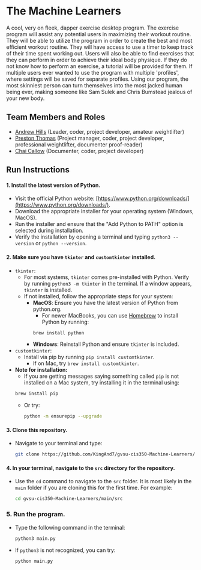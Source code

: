 # The Machine Learners

A cool, very on fleek, dapper exercise desktop program. The exercise program will assist any potential users in maximizing their workout routine. They will be able to utilize the program in order to create the best and most efficient workout routine. They will have access to use a timer to keep track of their time spent working out. Users will also be able to find exercises that they can perform in order to achieve their ideal body physique. If they do not know how to perform an exercise, a tutorial will be provided for them. If multiple users ever wanted to use the program with multiple 'profiles', where settings will be saved for separate profiles. Using our program, the most skinniest person can turn themselves into the most jacked human being ever, making someone like Sam Sulek and Chris Bumstead jealous of your new body.

## Team Members and Roles

* [Andrew Hills](https://github.com/KingAnd7/CIS350-HW2-Hills) (Leader, coder, project developer, amateur weightlifter)
* [Preston Thomas](https://github.com/preston-thomas/CIS350-HW2-Thomas) (Project manager, coder, project developer, professional weightlifter, documenter proof-reader)
* [Chai Callow](https://github.com/callchai/CIS350-HW2-Callow) (Documenter, coder, project developer)

## Run Instructions

#### 1. Install the latest version of Python.
   - Visit the official Python website: [https://www.python.org/downloads/](https://www.python.org/downloads/).
   - Download the appropriate installer for your operating system (Windows, MacOS).
   - Run the installer and ensure that the "Add Python to PATH" option is selected during installation.
   - Verify the installation by opening a terminal and typing `python3 --version` or `python --version`.

#### 2. Make sure you have `tkinter` and `customtkinter` installed.
   - `tkinter`:
     - For most systems, `tkinter` comes pre-installed with Python. Verify by running `python3 -m tkinter` in the terminal. If a window appears, `tkinter` is installed.
     - If not installed, follow the appropriate steps for your system:
       - **MacOS**: Ensure you have the latest version of Python from python.org.
         - For newer MacBooks, you can use [Homebrew](https://brew.sh/) to install Python by running:
         ```bash
         brew install python
         ```
       - **Windows**: Reinstall Python and ensure `tkinter` is included.
   - `customtkinter`:
     - Install via pip by running `pip install customtkinter`.
       - If on Mac, try `brew install customtkinter`.
   - **Note for installation:**
     - If you are getting messages saying something called `pip` is not installed on a Mac system, try installing it in the terminal using:
      ```bash
      brew install pip
      ```
      - Or try:
        ```bash
        python -m ensurepip --upgrade
        ```

#### 3. Clone this repository.
   - Navigate to your terminal and type:
     ```bash
     git clone https://github.com/KingAnd7/gvsu-cis350-Machine-Learners/tree/main
     ```

#### 4. In your terminal, navigate to the `src` directory for the repository.
   - Use the `cd` command to navigate to the `src` folder. It is most likely in the `main` folder if you are cloning this for the first time. For example:
     ```bash
     cd gvsu-cis350-Machine-Learners/main/src
     ```

### 5. Run the program.
   - Type the following command in the terminal:
     ```bash
     python3 main.py
     ```
   - If `python3` is not recognized, you can try:
     ```bash
     python main.py
     ```
